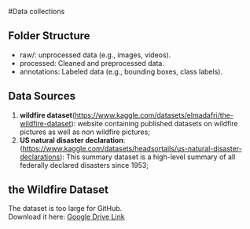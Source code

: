 #Data collections

## Folder Structure
- raw/: unprocessed data (e.g., images, videos).
- processed: Cleaned and preprocessed data.
- annotations: Labeled data (e.g., bounding boxes, class labels).

## Data Sources
1. **wildfire dataset**(https://www.kaggle.com/datasets/elmadafri/the-wildfire-dataset):
        website containing published datasets on wildfire pictures as well as non wildfire pictures;
2. **US natural disaster declaration**:(https://www.kaggle.com/datasets/headsortails/us-natural-disaster-declarations):
        This summary dataset is a high-level summary of all federally declared disasters since 1953;

## the Wildfire Dataset
The dataset is too large for GitHub.  
Download it here: [Google Drive Link](https://drive.google.com/drive/folders/1xpO19b1cIvR3-JFD06xTZQ-IoDitQllj?usp=drive_link)        
